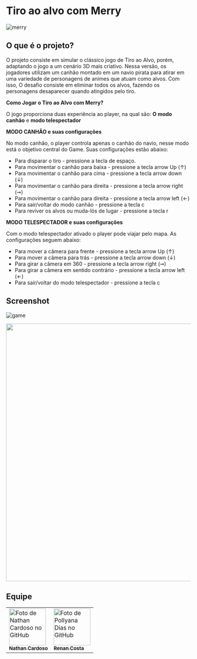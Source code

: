 # Tiro ao alvo com Merry 

![merry](https://github.com/Nathan-cardoso/Tiro-ao-alvo/assets/100364030/a93740df-c1af-4fb8-a5ab-23dc5ccf8d22)

## O que é o projeto? 

O projeto consiste em simular o clássico jogo de Tiro ao Alvo, porém, adaptando o jogo a um cenário 3D mais criativo. Nessa versão, os jogadores utilizam um canhão montado em um navio pirata para atirar em uma variedade de personagens de animes que atuam como alvos. Com isso, O desafio consiste em eliminar todos os alvos, fazendo os personagens desaparecer quando atingidos pelo tiro.

**Como Jogar o Tiro ao Alvo com Merry?**

O jogo proporciona duas experiência ao player, na qual são: **O modo canhão** e **modo telespectador**

**MODO CANHÃO e suas configurações**

 No modo canhão, o player controla apenas o canhão do navio, nesse modo está o objetivo central do Game. Suas configurações estão abaixo:

* Para disparar o tiro  - pressione a tecla de espaço.
* Para movimentar o canhão para baixa - pressione  a tecla arrow Up (↑)
* Para movimentar o canhão para cima - pressione a tecla arrow down (↓)
* Para movimentar o canhão para direita - pressione a tecla arrow right (➙)
* Para movimentar o canhão para direita - pressione a tecla arrow left (←)
* Para sair/voltar do modo canhão - pressione a tecla c
* Para reviver os alvos ou muda-lós de lugar - pressione a tecla r

**MODO TELESPECTADOR e suas configurações**

Com o modo telespectador ativado o player pode viajar pelo mapa. As configurações seguem abaixo:

* Para mover a câmera para frente - pressione  a tecla arrow Up (↑)
* Para mover a câmera para trás - pressione a tecla arrow down (↓)
* Para girar a câmera em 360 - pressione a tecla arrow right (➙)
* Para girar a câmera em sentido contrário - pressione a tecla arrow left (←)
* Para sair/voltar do modo telespectador - pressione a tecla c

## Screenshot

![game](https://github.com/Nathan-cardoso/Tiro-ao-alvo/assets/100364030/12327dda-1028-4625-9f65-57a33224a249)


<div align="center">
<img src="https://github.com/Nathan-cardoso/Tiro-ao-alvo/issues/3#issue-1914434393" width="700px" />
</div>

##  Equipe
<table align="center">
  <tr>
    <td>
      <a href="https://github.com/Nathan-cardoso">
        <img src="https://avatars.githubusercontent.com/u/100364030?v=4" width="100px;" alt="Foto de Nathan Cardoso no GitHub"/><br>
        <sub>
          <b>Nathan Cardoso</b>
        </sub>
      </a>
    </td>
    <td>
      <a href="https://github.com/RenanCosta2">
        <img src="https://avatars.githubusercontent.com/u/105220100?v=4" width="100px;" alt="Foto de Pollyana Dias no GitHub"/><br>
        <sub>
          <b>Renan Costa
        </b>
        </sub>
      </a>
    </td>
  </tr>
</table> 
